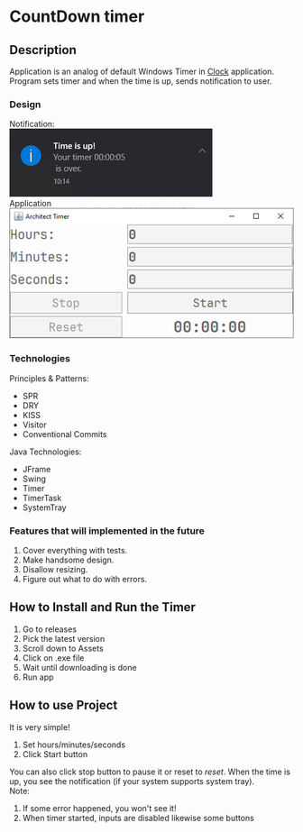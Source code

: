 # CountDown timer

## Description
Application is an analog of default Windows Timer in [Clock](https://en.wikipedia.org/wiki/Windows_Clock) application.
Program sets timer and when the time is up, sends notification to user.

### Design
Notification: <br>
![notification example](images/notification%20example.png)
<br>
Application <br>
![window_png](images/gui.png)

### Technologies
Principles & Patterns:
* SPR
* DRY
* KISS
* Visitor
* Conventional Commits

Java Technologies:
* JFrame
* Swing
* Timer
* TimerTask
* SystemTray
### Features that will implemented in the future
1. Cover everything with tests.
2. Make handsome design.
3. Disallow resizing.
4. Figure out what to do with errors.

## How to Install and Run the Timer
1. Go to releases
2. Pick the latest version
3. Scroll down to Assets
4. Click on .exe file
5. Wait until downloading is done
6. Run app

## How to use Project
It is very simple!
1. Set hours/minutes/seconds
2. Click Start button

You can also click stop button to pause it or reset to *reset*.
When the time is up, you see the notification (if your system supports system tray).<br>
Note: 
1. If some error happened, you won't see it!
2. When timer started, inputs are disabled likewise some buttons